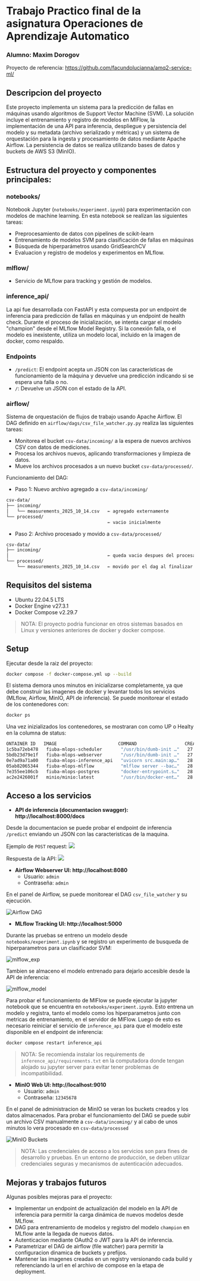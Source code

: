 # Trabajo Practico final de la asignatura Operaciones de Aprendizaje Automatico

### Alumno: Maxim Dorogov

Proyecto de referencia: https://github.com/facundolucianna/amq2-service-ml/


## Descripcion del proyecto

Este proyecto implementa un sistema para la predicción de fallas en máquinas usando algoritmos de Support Vector Machine (SVM). La solución incluye el entrenamiento y registro de modelos en MlFlow, la implementación de una API para inferencia, despliegue y persistencia del modelo y su metadata (archivo serializado y métricas) y un sistema de orquestación para la ingesta y procesamiento de datos mediante Apache Airflow. La persistencia de datos se realiza utilizando bases de datos y buckets de AWS S3 (MinIO).

## Estructura del proyecto y componentes principales:

### **notebooks/**

Notebook Jupyter (`notebooks/experiment.ipynb`) para experimentación con modelos de machine learning. En esta notebook se realizan las siguientes tareas:

- Preprocesamiento de datos con pipelines de scikit-learn
- Entrenamiento de modelos SVM para clasificación de fallas en máquinas
- Búsqueda de hiperparámetros usando GridSearchCV
- Evaluacion y registro de modelos y experimentos en MLflow.

### **mlflow/**

- Servicio de MLflow para tracking y gestión de modelos.

### **inference_api/**

La api fue desarrollada con FastAPI y esta compuesta por un endpoint de inferencia para predicción de fallas en máquinas y un endpoint de health check. Durante el proceso de inicialización, se intenta cargar el modelo "champion" desde el MLflow Model Registry. Si la conexión falla, o el modelo es inexistente, utiliza un modelo local, incluido en la imagen de docker, como respaldo.

### Endpoints

- `/predict`: El endpoint acepta un JSON con las características de funcionamiento de la máquina y devuelve una predicción indicando si se espera una falla o no.
- `/`: Devuelve un JSON con el estado de la API.

### **airflow/**

Sistema de orquestación de flujos de trabajo usando Apache Airflow. El DAG definido en `airflow/dags/csv_file_watcher.py.py` realiza las siguientes tareas:

- Monitorea el bucket `csv-data/incoming/` a la espera de nuevos archivos CSV con datos de mediciones.
- Procesa los archivos nuevos, aplicando transformaciones y limpieza de datos.
- Mueve los archivos procesados a un nuevo bucket `csv-data/processed/`.

Funcionamiento del DAG:

- Paso 1: Nuevo archivo agregado a `csv-data/incoming/`
```sh
csv-data/
├── incoming/
│   └── measurements_2025_10_14.csv   ← agregado externamente
└── processed/
                                      ← vacio inicialmente
```
- Paso 2: Archivo procesado y movido a `csv-data/processed/`
```sh
csv-data/
├── incoming/
│                                     ← queda vacio despues del procesamiento
└── processed/
    └── measurements_2025_10_14.csv   ← movido por el dag al finalizar el procesamiento
```

## Requisitos del sistema
- Ubuntu 22.04.5 LTS
- Docker Engine v27.3.1
- Docker Compose v2.29.7
>NOTA: El proyecto podria funcionar en otros sistemas basados en Linux y versiones anteriores de docker y docker compose.

## Setup

Ejecutar desde la raiz del proyecto:

```sh
docker compose -f docker-compose.yml up --build
```

El sistema demora unos minutos en inicializarse completamente, ya que debe construir las imagenes de docker y levantar todos los servicios (MLflow, Airflow, MinIO, API de inferencia). Se puede monitorear el estado de los contenedores con:

```sh
docker ps
```
Una vez inizializados los contenedores, se mostraran con como UP o Healty en la columna de  status:

```sh
ONTAINER ID   IMAGE                       COMMAND                  CREATED        STATUS                   PORTS                                                                                      NAMES
1c5ba72eb478   fiuba-mlops-scheduler       "/usr/bin/dumb-init …"   27 hours ago   Up 3 minutes (healthy)   8080/tcp                                                                                   fiuba-mlops-scheduler-1
5bdb23d79e1f   fiuba-mlops-webserver       "/usr/bin/dumb-init …"   27 hours ago   Up 3 minutes (healthy)   0.0.0.0:8080->8080/tcp, :::8080->8080/tcp                                                  fiuba-mlops-webserver-1
0e7ad9a71a00   fiuba-mlops-inference_api   "uvicorn src.main:ap…"   28 hours ago   Up 2 minutes             0.0.0.0:8000->8000/tcp, :::8000->8000/tcp                                                  fiuba-mlops-inference_api-1
05ab82065344   fiuba-mlops-mlflow          "mlflow server --bac…"   28 hours ago   Up 3 minutes (healthy)   0.0.0.0:5000->5000/tcp, :::5000->5000/tcp                                                  mlflow
7e355ee106cb   fiuba-mlops-postgres        "docker-entrypoint.s…"   28 hours ago   Up 4 minutes (healthy)   0.0.0.0:5432->5432/tcp, :::5432->5432/tcp                                                  postgres
ac2e2426001f   minio/minio:latest          "/usr/bin/docker-ent…"   28 hours ago   Up 4 minutes (healthy)   0.0.0.0:9010->9000/tcp, [::]:9010->9000/tcp, 0.0.0.0:9011->9001/tcp, [::]:9011->9001/tcp   minio
```

## Acceso a los servicios

- **API de inferencia (documentacion swagger): http://localhost:8000/docs**

Desde la documentacion se puede probar el endpoint de inferencia `/predict` enviando un JSON con las caracteristicas de la maquina. 

Ejemplo de `POST` request:
![](images/request.png)

Respuesta de la API:
![](images/response.png)


- **Airflow Webserver UI: http://localhost:8080**
  - Usuario: `admin`
  - Contraseña: `admin`

En el panel de Airflow, se puede monitorear el DAG `csv_file_watcher` y su ejecución.

![Airflow DAG](images/dags.png)

- **MLflow Tracking UI: http://localhost:5000**

Durante las pruebas se entreno un modelo desde `notebooks/experiment.ipynb` y se registro un experimento de busqueda de hiperparametros para un clasificador SVM:

![mlflow_exp](images/experiment.png)

Tambien se almaceno el modelo entrenado para dejarlo accesible desde la API de inferencia:

![mlflow_model](images/champion.png)

Para probar el funcionamiento de MlFlow se puede ejecutar la jupyter notebook que se encuentra en `notebooks/experiment.ipynb`. Esto entrena un modelo y registra, tanto el modelo como los hiperparametros junto con metricas de entrenamiento, en el servidor de MlFlow. Luego de esto es necesario reiniciar el servicio de `inference_api` para que el modelo este disponible en el endpoint de inferencia:

```sh
docker compose restart inference_api
```
>NOTA: Se recomienda instalar los requirements de `inference_api/requirements.txt` en la computadora donde tengan alojado su jupyter server para evitar tener problemas de incompatibilidad.

- **MinIO Web UI: http://localhost:9010**
    - Usuario: `admin`
    - Contraseña: `12345678`

En el panel de administracion de MinIO se veran los buckets creados y los datos almacenados. Para probar el funcionamiento del DAG se puede subir un archivo CSV manualmente a `csv-data/incoming/` y al cabo de unos minutos lo vera procesado en `csv-data/processed`

![MinIO Buckets](images/minio.png)

>NOTA: Las credenciales de acceso a los servicios son para fines de desarrollo y pruebas. En un entorno de producción, se deben utilizar credenciales seguras y mecanismos de autenticación adecuados.

## Mejoras y trabajos futuros

Algunas posibles mejoras para el proyecto:
- Implementar un endpoint de actualización del modelo en la API de inferencia para permitir la carga dinámica de nuevos modelos desde MLflow.
- DAG para entrenamiento de modelos y registro del modelo `champion` en MLflow ante la llegada de nuevos datos.
- Autenticacion mediante OAuth2 o JWT para la API de inferencia.
- Parametrizar el DAG de airflow (file watcher) para permitir la configuracion dinamica de buckets y prefijos.
- Mantener las imagenes creadas en un registry versionando cada build y referenciando la url en el archivo de compose en la etapa de deployment.